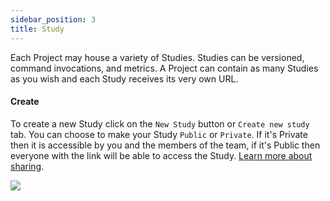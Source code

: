 ```yaml
---
sidebar_position: 3
title: Study
---
```


Each Project may house a variety of Studies. Studies can be versioned, command invocations, and metrics.
A Project can contain as many Studies as you wish and each Study receives its very own URL.

#### Create
To create a new Study click on the `New Study` button or `Create new study` tab.
You can choose to make your Study `Public` or `Private`. If it's Private then it is accessible by you and the members of the team, if it's Public then everyone with the link will be able to access the Study. 
[Learn more about sharing](#).

<img src="/img/study/create.gif"/>

